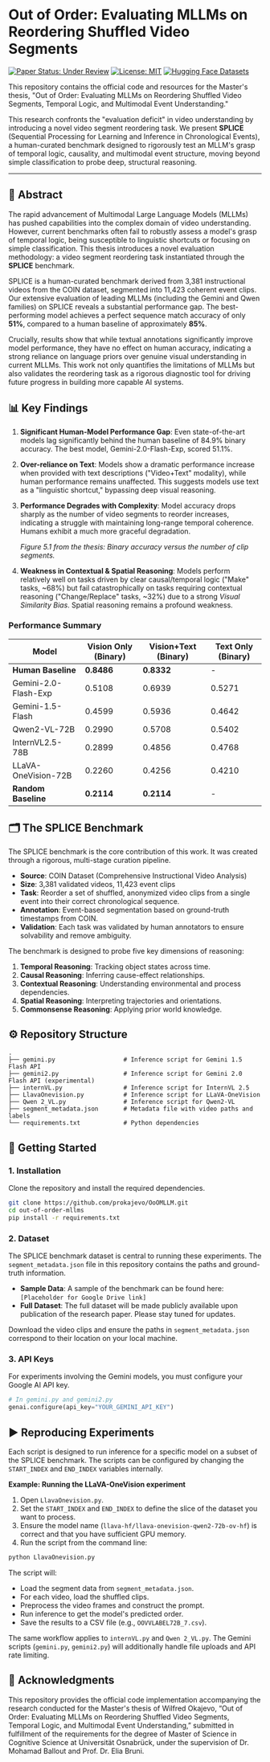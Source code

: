 # Out of Order: Evaluating MLLMs on Reordering Shuffled Video Segments

[![Paper Status: Under Review](https://img.shields.io/badge/Paper%20Status-Under%20Review%20(EMNLP%202025)-blue)](https://openreview.net/forum?id=O5qq8NQbL2)
[![License: MIT](https://img.shields.io/badge/License-MIT-yellow.svg)](https://opensource.org/licenses/MIT)
[![Hugging Face Datasets](https://img.shields.io/badge/%F0%9F%A4%97%20Hugging%20Face-Datasets-blue)](https://huggingface.co/datasets/prokajevo/splice-benchmark)

This repository contains the official code and resources for the Master's thesis, "Out of Order: Evaluating MLLMs on Reordering Shuffled Video Segments, Temporal Logic, and Multimodal Event Understanding."

This research confronts the "evaluation deficit" in video understanding by introducing a novel video segment reordering task. We present **SPLICE** (Sequential Processing for Learning and Inference in Chronological Events), a human-curated benchmark designed to rigorously test an MLLM's grasp of temporal logic, causality, and multimodal event structure, moving beyond simple classification to probe deep, structural reasoning.

---

## 📜 Abstract

The rapid advancement of Multimodal Large Language Models (MLLMs) has pushed capabilities into the complex domain of video understanding. However, current benchmarks often fail to robustly assess a model's grasp of temporal logic, being susceptible to linguistic shortcuts or focusing on simple classification. This thesis introduces a novel evaluation methodology: a video segment reordering task instantiated through the **SPLICE** benchmark.

SPLICE is a human-curated benchmark derived from 3,381 instructional videos from the COIN dataset, segmented into 11,423 coherent event clips. Our extensive evaluation of leading MLLMs (including the Gemini and Qwen families) on SPLICE reveals a substantial performance gap. The best-performing model achieves a perfect sequence match accuracy of only **51%**, compared to a human baseline of approximately **85%**.

Crucially, results show that while textual annotations significantly improve model performance, they have no effect on human accuracy, indicating a strong reliance on language priors over genuine visual understanding in current MLLMs. This work not only quantifies the limitations of MLLMs but also validates the reordering task as a rigorous diagnostic tool for driving future progress in building more capable AI systems.

## 📊 Key Findings

1.  **Significant Human-Model Performance Gap**: Even state-of-the-art models lag significantly behind the human baseline of 84.9% binary accuracy. The best model, Gemini-2.0-Flash-Exp, scored 51.1%.

2.  **Over-reliance on Text**: Models show a dramatic performance increase when provided with text descriptions ("Video+Text" modality), while human performance remains unaffected. This suggests models use text as a "linguistic shortcut," bypassing deep visual reasoning.

3.  **Performance Degrades with Complexity**: Model accuracy drops sharply as the number of video segments to reorder increases, indicating a struggle with maintaining long-range temporal coherence. Humans exhibit a much more graceful degradation.

    
    *Figure 5.1 from the thesis: Binary accuracy versus the number of clip segments.*

4.  **Weakness in Contextual & Spatial Reasoning**: Models perform relatively well on tasks driven by clear causal/temporal logic ("Make" tasks, ~68%) but fail catastrophically on tasks requiring contextual reasoning ("Change/Replace" tasks, ~32%) due to a strong *Visual Similarity Bias*. Spatial reasoning remains a profound weakness.

### Performance Summary

| Model                  | Vision Only (Binary) | Vision+Text (Binary) | Text Only (Binary) |
| ---------------------- | -------------------- | -------------------- | ------------------ |
| **Human Baseline**     | **0.8486**           | **0.8332**           | -                  |
| Gemini-2.0-Flash-Exp   | 0.5108               | 0.6939               | 0.5271             |
| Gemini-1.5-Flash       | 0.4599               | 0.5936               | 0.4642             |
| Qwen2-VL-72B           | 0.2990               | 0.5708               | 0.5402             |
| InternVL2.5-78B        | 0.2899               | 0.4856               | 0.4768             |
| LLaVA-OneVision-72B    | 0.2260               | 0.4256               | 0.4210             |
| **Random Baseline**    | **0.2114**           | **0.2114**           | -                  |

## 🗂️ The SPLICE Benchmark

The SPLICE benchmark is the core contribution of this work. It was created through a rigorous, multi-stage curation pipeline.

-   **Source**: COIN Dataset (Comprehensive Instructional Video Analysis)
-   **Size**: 3,381 validated videos, 11,423 event clips
-   **Task**: Reorder a set of shuffled, anonymized video clips from a single event into their correct chronological sequence.
-   **Annotation**: Event-based segmentation based on ground-truth timestamps from COIN.
-   **Validation**: Each task was validated by human annotators to ensure solvability and remove ambiguity.

The benchmark is designed to probe five key dimensions of reasoning:
1.  **Temporal Reasoning**: Tracking object states across time.
2.  **Causal Reasoning**: Inferring cause-effect relationships.
3.  **Contextual Reasoning**: Understanding environmental and process dependencies.
4.  **Spatial Reasoning**: Interpreting trajectories and orientations.
5.  **Commonsense Reasoning**: Applying prior world knowledge.

## ⚙️ Repository Structure

```
.
├── gemini.py                   # Inference script for Gemini 1.5 Flash API
├── gemini2.py                  # Inference script for Gemini 2.0 Flash API (experimental)
├── internVL.py                 # Inference script for InternVL 2.5
├── LlavaOnevision.py           # Inference script for LLaVA-OneVision
├── Qwen 2_VL.py                # Inference script for Qwen2-VL
├── segment_metadata.json       # Metadata file with video paths and labels
└── requirements.txt            # Python dependencies
```

## 🚀 Getting Started

### 1. Installation

Clone the repository and install the required dependencies.

```bash
git clone https://github.com/prokajevo/OoOMLLM.git
cd out-of-order-mllms
pip install -r requirements.txt
```

### 2. Dataset

The SPLICE benchmark dataset is central to running these experiments. The `segment_metadata.json` file in this repository contains the paths and ground-truth information.

-   **Sample Data**: A sample of the benchmark can be found here: `[Placeholder for Google Drive link]`
-   **Full Dataset**: The full dataset will be made publicly available upon publication of the research paper. Please stay tuned for updates.

Download the video clips and ensure the paths in `segment_metadata.json` correspond to their location on your local machine.

### 3. API Keys

For experiments involving the Gemini models, you must configure your Google AI API key.

```python
# In gemini.py and gemini2.py
genai.configure(api_key="YOUR_GEMINI_API_KEY")
```

## ▶️ Reproducing Experiments

Each script is designed to run inference for a specific model on a subset of the SPLICE benchmark. The scripts can be configured by changing the `START_INDEX` and `END_INDEX` variables internally.

**Example: Running the LLaVA-OneVision experiment**

1.  Open `LlavaOnevision.py`.
2.  Set the `START_INDEX` and `END_INDEX` to define the slice of the dataset you want to process.
3.  Ensure the model name (`llava-hf/llava-onevision-qwen2-72b-ov-hf`) is correct and that you have sufficient GPU memory.
4.  Run the script from the command line:

```bash
python LlavaOnevision.py
```

The script will:
-   Load the segment data from `segment_metadata.json`.
-   For each video, load the shuffled clips.
-   Preprocess the video frames and construct the prompt.
-   Run inference to get the model's predicted order.
-   Save the results to a CSV file (e.g., `OOVVLABEL72B_7.csv`).

The same workflow applies to `internVL.py` and `Qwen 2_VL.py`. The Gemini scripts (`gemini.py`, `gemini2.py`) will additionally handle file uploads and API rate limiting.

## 🙏 Acknowledgments

This repository provides the official code implementation accompanying the research conducted for the Master's thesis of Wilfred Okajevo, “Out of Order: Evaluating MLLMs on Reordering Shuffled Video Segments, Temporal Logic, and Multimodal Event Understanding,” submitted in fulfillment of the requirements for the degree of Master of Science in Cognitive Science at Universität Osnabrück, under the supervision of Dr. Mohamad Ballout and Prof. Dr. Elia Bruni.

